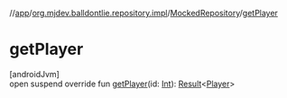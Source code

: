 //[app](../../../index.md)/[org.mjdev.balldontlie.repository.impl](../index.md)/[MockedRepository](index.md)/[getPlayer](get-player.md)

# getPlayer

[androidJvm]\
open suspend override fun [getPlayer](get-player.md)(id: [Int](https://kotlinlang.org/api/latest/jvm/stdlib/kotlin/-int/index.html)): [Result](https://kotlinlang.org/api/latest/jvm/stdlib/kotlin/-result/index.html)&lt;[Player](../../org.mjdev.balldontlie.model/-player/index.md)&gt;
